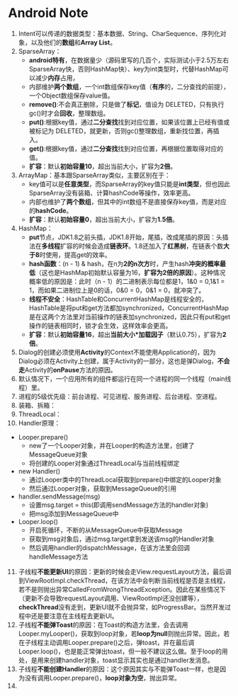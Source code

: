 # Android Note  

1. Intent可以传递的数据类型：基本数据、String、CharSequence、序列化对象，以及他们的**数组**和**Array List**。
2. SparseArray：  
    - **android特有**，在数据量少（源码里写的几百个，实际测试小于2.5万左右SparseArray快，否则HashMap快）、key为int类型时，代替HashMap可以减少**内存**占用，
    - 内部维护**两个数组**，一个int数组保存key值（**有序**的，二分查找的前提），一个Object数组保存value值。
    - **remove()**:不会真正删除，只是做了**标记**，值设为 DELETED，只有执行gc()时才会**回收**，整理数组。
    - **put()**:根据key值，通过**二分查找**找到对应位置，如果该位置上已经有值或被标记为 DELETED，就更新，否则gc()整理数组，重新找位置，再插入。
    - **get()**:根据key值，通过**二分查找**找到对应位置，再根据位置取得对应的值。
    - **扩容**：默认**初始容量10**，超出当前大小，扩容为**2倍**。
3. ArrayMap：基本跟SparseArray类似，主要区别在于：
    - key值可以是**任意类型**，而SparseArray的key值只能是**int类型**，但也因此SparseArray没有装箱、计算hashCode等操作，效率更高。
    - 内部也维护了**两个数组**，但其中的int数组不是直接保存key值，而是对应的**hashCode**。
    - **扩容**：默认**初始容量0**，超出当前大小，扩容为**1.5倍**。
4. HashMap：
    - **put**节点，JDK1.8之前头插，JDK1.8开始，尾插，改成尾插的原因：头插法在**多线程**扩容的时候会造成**链表环**。1.8还加入了**红黑树**，在链表个数**大于8**时使用，提高get的效率。
    - **hash函数**：(n - 1) & hash，在n为**2的n次方**时，产生hash**冲突的概率最低**（这也是HashMap初始默认容量为16，**扩容为2倍的原因**）。这种情况概率低的原因是：此时（n - 1）的二进制表示每位都是1，1&0 = 0,1&1 = 1，而如果二进制位上是0的话，0&0 = 0，0&1 = 0，就冲突了。
    - **线程不安全**：HashTable和ConcurrentHashMap是线程安全的，HashTable是将put和get方法都加synchronized，ConcurrentHashMap是在这两个方法里对当前操作的链表加synchronized，因此只有put和get操作的链表相同时，锁才会生效，这样效率会更高。
    - **扩容**：默认**初始容量16**，超出**当前大小*加载因子**（默认0.75），扩容为**2倍**。
5. Dialog的创建必须使用**Activity**的Context不能使用Application的，因为Dialog必须在Activity上创建，属于Activity的一部分，这也是弹Dialog，**不会走**Activity的**onPause**方法的原因。
6. 默认情况下，一个应用所有的组件都运行在同一个进程的同一个线程（main线程）里。
7. 进程的5级优先级：前台进程、可见进程、服务进程、后台进程、空进程。
8. 装箱、拆箱：
9. ThreadLocal：
10. Handler原理：
   - Looper.prepare()
     * new了一个Looper对象，并在Looper的构造方法里，创建了MessageQueue对象
     * 将创建的Looper对象通过ThreadLocal与当前线程绑定
   - new Handler()
     * 通过Looper类中的ThreadLocal获取到prepare()中绑定的Looper对象
     * 然后通过Looper对象，获取到MessageQueue的引用
   - handler.sendMessage(msg)
     * 设置msg.target = this(即调用sendMessage方法的handler对象)
     * 把msg添加到MessageQueue中
   - Looper.loop()
     * 开启死循环，不断的从MessageQueue中获取Message
     * 获取到msg对象后，通过msg.target拿到发送该msg的Handler对象
     * 然后调用handler的dispatchMessage，在该方法里会回调handleMessage方法
11. 子线程**不能更新UI**的原因：更新的时候会走View.requestLayout方法，最后调到ViewRootImpl.checkThread，在该方法中会判断当前线程是否是主线程，若不是则抛出异常CalledFromWrongThreadException。因此在某些情况下（更新不会导致requestLayout调用、ViewRootImpl还没创建等），**checkThread**没有走到，更新UI就不会抛异常，如ProgressBar。当然开发过程中还是要注意在主线程去更新UI。
12. 子线程**不能弹Toast**的原因：在Toast的构造方法里，会去调用Looper.myLooper()，获取到loop对象，若**loop为null**则抛出异常。因此，若在子线程主动调用Looper.prepare()之后，弹toast，并在最后调Looper.loop()，也是能正常弹出toast，但一般不建议这么做。至于loop的用处，是用来创建handler对象，toast显示其实也是通过handler发消息。
13. 子线程**不能创建Handler**的原因：这个原因其实与不能弹Toast一样，也是因为没有调用Looper.prepare()，**loop对象为空**，抛出异常。
14. 